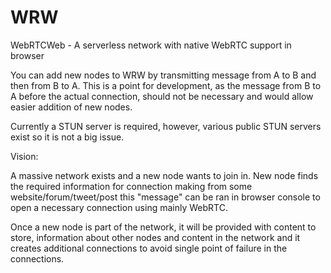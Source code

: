 # WRW
WebRTCWeb - A serverless network with native WebRTC support in browser

You can add new nodes to WRW by transmitting message from A to B and then from B to A. This is a point for development, as the message from B to A before the actual connection, should not be necessary and would allow easier addition of new nodes.

Currently a STUN server is required, however, various public STUN servers exist so it is not a big issue.

Vision:

A massive network exists and a new node wants to join in. New node finds the required information for connection making from some website/forum/tweet/post this "message" can be ran in browser console to open a necessary connection using mainly WebRTC.

Once a new node is part of the network, it will be provided with content to store, information about other nodes and content in the network and it creates additional connections to avoid single point of failure in the connections.

